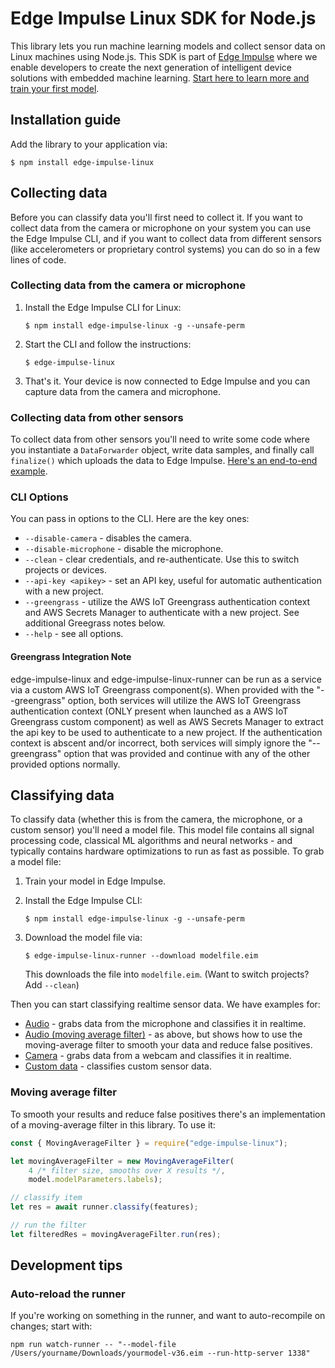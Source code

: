 # Edge Impulse Linux SDK for Node.js

This library lets you run machine learning models and collect sensor data on Linux machines using Node.js. This SDK is part of [Edge Impulse](https://www.edgeimpulse.com) where we enable developers to create the next generation of intelligent device solutions with embedded machine learning. [Start here to learn more and train your first model](https://docs.edgeimpulse.com).

## Installation guide

Add the library to your application via:

```
$ npm install edge-impulse-linux
```

## Collecting data

Before you can classify data you'll first need to collect it. If you want to collect data from the camera or microphone on your system you can use the Edge Impulse CLI, and if you want to collect data from different sensors (like accelerometers or proprietary control systems) you can do so in a few lines of code.

### Collecting data from the camera or microphone

1. Install the Edge Impulse CLI for Linux:

    ```
    $ npm install edge-impulse-linux -g --unsafe-perm
    ```

1. Start the CLI and follow the instructions:

    ```
    $ edge-impulse-linux
    ```

1. That's it. Your device is now connected to Edge Impulse and you can capture data from the camera and microphone.

### Collecting data from other sensors

To collect data from other sensors you'll need to write some code where you instantiate a `DataForwarder` object, write data samples, and finally call `finalize()` which uploads the data to Edge Impulse. [Here's an end-to-end example](https://github.com/edgeimpulse/edge-impulse-linux-cli/blob/master/examples/collect-custom.ts).

### CLI Options

You can pass in options to the CLI. Here are the key ones:

* `--disable-camera` - disables the camera.
* `--disable-microphone` - disable the microphone.
* `--clean` - clear credentials, and re-authenticate. Use this to switch projects or devices.
* `--api-key <apikey>` - set an API key, useful for automatic authentication with a new project.
* `--greengrass` - utilize the AWS IoT Greengrass authentication context and AWS Secrets Manager to authenticate with a new project. See additional Greegrass notes below.
* `--help` - see all options.

#### Greengrass Integration Note

edge-impulse-linux and edge-impulse-linux-runner can be run as a service via a custom AWS IoT Greengrass component(s). When provided with the "--greengrass" option, both services will utilize the AWS IoT Greengrass authentication context (ONLY present when launched as a AWS IoT Greengrass custom component) as well as AWS Secrets Manager to extract the api key to be used to authenticate to a new project. If the authentication context is abscent and/or incorrect, both services will simply ignore the "--greengrass" option that was provided and continue with any of the other provided options normally. 

## Classifying data

To classify data (whether this is from the camera, the microphone, or a custom sensor) you'll need a model file. This model file contains all signal processing code, classical ML algorithms and neural networks - and typically contains hardware optimizations to run as fast as possible. To grab a model file:

1. Train your model in Edge Impulse.
1. Install the Edge Impulse CLI:

    ```
    $ npm install edge-impulse-linux -g --unsafe-perm
    ```

1. Download the model file via:

    ```
    $ edge-impulse-linux-runner --download modelfile.eim
    ```

    This downloads the file into `modelfile.eim`. (Want to switch projects? Add `--clean`)

Then you can start classifying realtime sensor data. We have examples for:

* [Audio](https://github.com/edgeimpulse/edge-impulse-linux-cli/blob/master/examples/js/classify-audio.js) - grabs data from the microphone and classifies it in realtime.
* [Audio (moving average filter)](https://github.com/edgeimpulse/edge-impulse-linux-cli/blob/master/examples/js/classify-audio-maf.js) - as above, but shows how to use the moving-average filter to smooth your data and reduce false positives.
* [Camera](https://github.com/edgeimpulse/edge-impulse-linux-cli/blob/master/examples/js/classify-camera.js) - grabs data from a webcam and classifies it in realtime.
* [Custom data](https://github.com/edgeimpulse/edge-impulse-linux-cli/blob/master/examples/js/classify-custom.js) - classifies custom sensor data.

### Moving average filter

To smooth your results and reduce false positives there's an implementation of a moving-average filter in this library. To use it:

```js
const { MovingAverageFilter } = require("edge-impulse-linux");

let movingAverageFilter = new MovingAverageFilter(
    4 /* filter size, smooths over X results */,
    model.modelParameters.labels);

// classify item
let res = await runner.classify(features);

// run the filter
let filteredRes = movingAverageFilter.run(res);
```

## Development tips

### Auto-reload the runner

If you're working on something in the runner, and want to auto-recompile on changes; start with:

```
npm run watch-runner -- "--model-file /Users/yourname/Downloads/yourmodel-v36.eim --run-http-server 1338"
```
